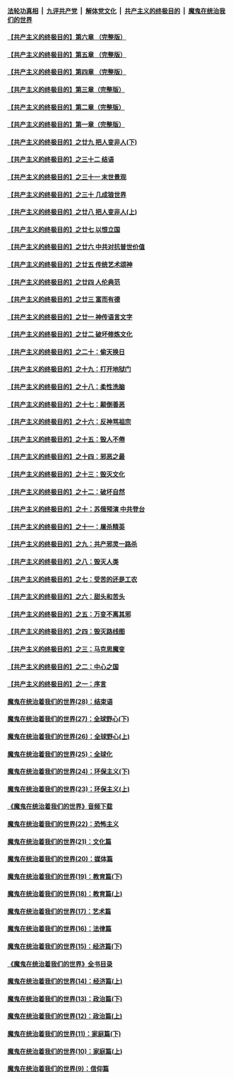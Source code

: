 ####  [法轮功真相](../../../../basic/blob/master/README.md?t=06121031) &nbsp;|&nbsp; [九评共产党](../../../../9ping.md/blob/master/README.md?t=06121031) &nbsp;|&nbsp; [解体党文化](../../../../jtdwh.md/blob/master/README.md?t=06121031)  &nbsp;|&nbsp; [共产主义的终极目的](../../../../gczydzjmd.md/blob/master/README.md?t=06121031) &nbsp;|&nbsp; [魔鬼在统治我们的世界](../../../../mgztzwmdsj.md/blob/master/README.md?t=06121031) 

#### [【共产主义的终极目的】第六章 （完整版）](../pages/nsc422/n11428913.md?t=06121031) 

#### [【共产主义的终极目的】第五章 （完整版）](../pages/nsc422/n11428912.md?t=06121031) 

#### [【共产主义的终极目的】第四章 （完整版）](../pages/nsc422/n11428907.md?t=06121031) 

#### [【共产主义的终极目的】第三章（完整版）](../pages/nsc422/n11428848.md?t=06121031) 

#### [【共产主义的终极目的】第二章（完整版）](../pages/nsc422/n11428831.md?t=06121031) 

#### [【共产主义的终极目的】第一章（完整版）](../pages/nsc422/n11417651.md?t=06121031) 

#### [【共产主义的终极目的】之廿九 把人变非人(下)](../pages/nsc422/n11344140.md?t=06121031) 

#### [【共产主义的终极目的】之三十二 结语](../pages/nsc422/n11360535.md?t=06121031) 

#### [【共产主义的终极目的】之三十一 末世景观](../pages/nsc422/n11351129.md?t=06121031) 

#### [【共产主义的终极目的】之三十 几成狼世界](../pages/nsc422/n11348280.md?t=06121031) 

#### [【共产主义的终极目的】之廿八 把人变非人(上)](../pages/nsc422/n11340492.md?t=06121031) 

#### [【共产主义的终极目的】之廿七 以恨立国](../pages/nsc422/n11336944.md?t=06121031) 

#### [【共产主义的终极目的】之廿六 中共对抗普世价值](../pages/nsc422/n11324785.md?t=06121031) 

#### [【共产主义的终极目的】之廿五 传统艺术颂神](../pages/nsc422/n11296396.md?t=06121031) 

#### [【共产主义的终极目的】之廿四 人伦典范](../pages/nsc422/n11296397.md?t=06121031) 

#### [【共产主义的终极目的】之廿三 富而有德](../pages/nsc422/n11283598.md?t=06121031) 

#### [【共产主义的终极目的】之廿一 神传语言文字](../pages/nsc422/n11263265.md?t=06121031) 

#### [【共产主义的终极目的】之廿二 破坏修炼文化](../pages/nsc422/n11245728.md?t=06121031) 

#### [【共产主义的终极目的】之二十：偷天换日](../pages/nsc422/n11238846.md?t=06121031) 

#### [【共产主义的终极目的】之十九：打开地狱门](../pages/nsc422/n11206376.md?t=06121031) 

#### [【共产主义的终极目的】之十八：柔性洗脑](../pages/nsc422/n11199994.md?t=06121031) 

#### [【共产主义的终极目的】之十七：颠倒善恶](../pages/nsc422/n11179782.md?t=06121031) 

#### [【共产主义的终极目的】之十六：反神骂祖宗](../pages/nsc422/n11166798.md?t=06121031) 

#### [【共产主义的终极目的】之十五：毁人不倦](../pages/nsc422/n11166792.md?t=06121031) 

#### [【共产主义的终极目的】之十四：邪恶之最](../pages/nsc422/n11150249.md?t=06121031) 

#### [【共产主义的终极目的】之十三：毁灭文化](../pages/nsc422/n11135227.md?t=06121031) 

#### [【共产主义的终极目的】之十二：破坏自然](../pages/nsc422/n11135214.md?t=06121031) 

#### [【共产主义的终极目的】之十：苏俄预演 中共登台](../pages/nsc422/n11118424.md?t=06121031) 

#### [【共产主义的终极目的】之十一：屠杀精英](../pages/nsc422/n11118442.md?t=06121031) 

#### [【共产主义的终极目的】之九：共产邪灵一路杀](../pages/nsc422/n11114139.md?t=06121031) 

#### [【共产主义的终极目的】之八：毁灭人类](../pages/nsc422/n11108503.md?t=06121031) 

#### [【共产主义的终极目的】之七：受苦的还是工农](../pages/nsc422/n11101809.md?t=06121031) 

#### [【共产主义的终极目的】之六：甜头和苦头](../pages/nsc422/n11096971.md?t=06121031) 

#### [【共产主义的终极目的】之五：万变不离其邪](../pages/nsc422/n11091285.md?t=06121031) 

#### [【共产主义的终极目的】之四：毁灭路线图](../pages/nsc422/n11086284.md?t=06121031) 

#### [【共产主义的终极目的】之三：马克思魔变](../pages/nsc422/n11061941.md?t=06121031) 

#### [【共产主义的终极目的】之二：中心之国](../pages/nsc422/n11047728.md?t=06121031) 

#### [【共产主义的终极目的】之一：序言](../pages/nsc422/n11086077.md?t=06121031) 

#### [魔鬼在统治着我们的世界(28)：结束语](../pages/nsc422/n10936246.md?t=06121031) 

#### [魔鬼在统治着我们的世界(27)：全球野心(下)](../pages/nsc422/n10928319.md?t=06121031) 

#### [魔鬼在统治着我们的世界(26)：全球野心(上)](../pages/nsc422/n10900318.md?t=06121031) 

#### [魔鬼在统治着我们的世界(25)：全球化](../pages/nsc422/n10788205.md?t=06121031) 

#### [魔鬼在统治着我们的世界(24)：环保主义(下)](../pages/nsc422/n10695307.md?t=06121031) 

#### [魔鬼在统治着我们的世界(23)：环保主义(上)](../pages/nsc422/n10688613.md?t=06121031) 

#### [《魔鬼在统治着我们的世界》音频下载](../pages/nsc422/n10635553.md?t=06121031) 

#### [魔鬼在统治着我们的世界(22)：恐怖主义](../pages/nsc422/n10614727.md?t=06121031) 

#### [魔鬼在统治着我们的世界(21)：文化篇](../pages/nsc422/n10597706.md?t=06121031) 

#### [魔鬼在统治着我们的世界(20)：媒体篇](../pages/nsc422/n10586579.md?t=06121031) 

#### [魔鬼在统治着我们的世界(19)：教育篇(下)](../pages/nsc422/n10564808.md?t=06121031) 

#### [魔鬼在统治着我们的世界(18)：教育篇(上)](../pages/nsc422/n10526970.md?t=06121031) 

#### [魔鬼在统治着我们的世界(17)：艺术篇](../pages/nsc422/n10499093.md?t=06121031) 

#### [魔鬼在统治着我们的世界(16)：法律篇](../pages/nsc422/n10485969.md?t=06121031) 

#### [魔鬼在统治着我们的世界(15)：经济篇(下)](../pages/nsc422/n10469975.md?t=06121031) 

#### [《魔鬼在统治着我们的世界》全书目录](../pages/nsc422/n10464261.md?t=06121031) 

#### [魔鬼在统治着我们的世界(14)：经济篇(上)](../pages/nsc422/n10457370.md?t=06121031) 

#### [魔鬼在统治着我们的世界(13)：政治篇(下)](../pages/nsc422/n10448270.md?t=06121031) 

#### [魔鬼在统治着我们的世界(12)：政治篇(上)](../pages/nsc422/n10444576.md?t=06121031) 

#### [魔鬼在统治着我们的世界(11)：家庭篇(下)](../pages/nsc422/n10440961.md?t=06121031) 

#### [魔鬼在统治着我们的世界(10)：家庭篇(上)](../pages/nsc422/n10435448.md?t=06121031) 

#### [魔鬼在统治着我们的世界(9)：信仰篇](../pages/nsc422/n10432159.md?t=06121031) 

